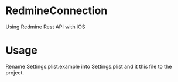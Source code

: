 RedmineConnection
=================

Using Redmine Rest API with iOS

# Usage

Rename Settings.plist.example into Settings.plist and it this file to the project.